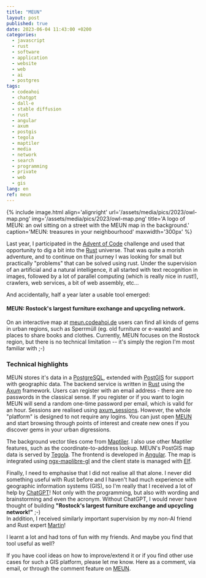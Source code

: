 ```yaml
---
title: "MEUN"
layout: post
published: true
date: 2023-06-04 11:43:00 +0200
categories:
  - javascript
  - rust
  - software
  - application
  - website
  - web
  - ai
  - postgres
tags:
  - codeahoi
  - chatgpt
  - dall-e
  - stable diffusion
  - rust
  - angular
  - axum
  - postgis
  - tegola
  - maptiler
  - media
  - network
  - search
  - programming
  - private
  - web
  - gis
lang: en
ref: meun
---
```



{% include image.html align='alignright' url='/assets/media/pics/2023/owl-map.png' img='/assets/media/pics/2023/owl-map.png' title='A logo of MEUN: an owl sitting on a street with the MEUN map in the background.' caption='MEUN: treasures in your neighbourhood' maxwidth='300px' %}


Last year, I participated in the [Advent of Code](https://adventofcode.com/) challenge and used that opportunity to dig a bit into the [Rust](https://www.rust-lang.org/) universe.
That was quite a morish adventure, and to continue on that journey I was looking for small but practically "problems" that can be solved using rust.
Under the supervision of an artificial and a natural intelligence, it all started with text recognition in images, followed by a lot of parallel computing (which is really nice in rust!), crawlers, web services, a bit of web assembly, etc...  

And accidentally, half a year later a usable tool emerged:

#### MEUN: Rostock's largest furniture exchange and upcycling network.


On an interactive map at [meun.codeahoi.de](https://meun.codeahoi.de) users can find all kinds of gems in urban regions, such as Sperrmüll (eg. old furniture or e-waste) and places to share books and clothes.
Currently, MEUN focuses on the Rostock region, but there is no technical limitation -- it's simply the region I'm most familiar with ;-)

### Technical highlights

MEUN stores it's data in a [PostgreSQL](https://www.postgresql.org/), extended with [PostGIS](https://postgis.net/) for support with geographic data.
The backend service is written in [Rust](https://www.rust-lang.org/) using the [Axum](https://docs.rs/axum/latest/axum/) framework.
Users can register with an email address - there are no passwords in the classical sense.
If you register or if you want to login MEUN will send a random one-time password per email, which is valid for an hour.
Sessions are realised using [axum_sessions](https://docs.rs/axum-sessions/latest/axum_sessions/#).
However, the whole "platform" is designed to not require any logins.
You can just open [MEUN](https://meun.codeahoi.de) and start browsing through points of interest and create new ones if you discover gems in your urban digressions.

The background vector tiles come from [Maptiler](https://www.maptiler.com/).
I also use other Maptiler features, such as the coordinate-to-address lookup.
MEUN's PostGIS map data is served by [Tegola](https://tegola.io/).
The frontend is developed in [Angular](https://angular.io/).
The map is integrated using [ngx-maplibre-gl](https://maplibre.org/ngx-maplibre-gl/) and the client state is managed with [Elf](https://ngneat.github.io/elf/).


Finally, I need to emphasise that I did not realise all that alone.
I never did something useful with Rust before and I haven't had much experience with geographic information systems (GIS), so I'm really that I received a lot of help by [ChatGPT](https://chat.openai.com/)!
Not only with the programming, but also with wording and brainstorming and even the acronym.
Without ChatGPT, I would never have thought of building **"Rostock's largest furniture exchange and upcycling network!"** ;-)  
In addition, I received similarly important supervision by my non-AI friend and Rust expert [Martin](https://martinpeters.tech/)!


I learnt a lot and had tons of fun with my friends.
And maybe you find that tool useful as well?

If you have cool ideas on how to improve/extend it or if you find other use cases for such a GIS platform, please let me know.
Here as a comment, via email, or through the comment feature on [MEUN](https://meun.codeahoi.de).




